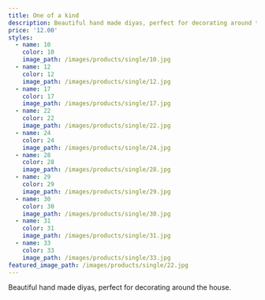 ```yaml
---
title: One of a kind
description: Beautiful hand made diyas, perfect for decorating around the house.
price: '12.00'
styles:
  - name: 10
    color: 10
    image_path: /images/products/single/10.jpg
  - name: 12
    color: 12
    image_path: /images/products/single/12.jpg
  - name: 17
    color: 17
    image_path: /images/products/single/17.jpg
  - name: 22
    color: 22
    image_path: /images/products/single/22.jpg
  - name: 24
    color: 24
    image_path: /images/products/single/24.jpg
  - name: 28
    color: 28
    image_path: /images/products/single/28.jpg
  - name: 29
    color: 29
    image_path: /images/products/single/29.jpg
  - name: 30
    color: 30
    image_path: /images/products/single/30.jpg
  - name: 31
    color: 31
    image_path: /images/products/single/31.jpg
  - name: 33
    color: 33
    image_path: /images/products/single/33.jpg
featured_image_path: /images/products/single/22.jpg
---
```


Beautiful hand made diyas, perfect for decorating around the house.
